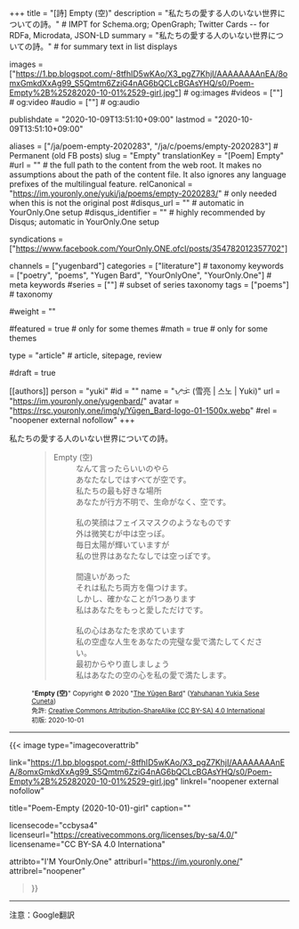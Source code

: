 +++
title = "[詩] Empty (空)"
description = "私たちの愛する人のいない世界についての詩。"                         # IMPT for Schema.org; OpenGraph; Twitter Cards -- for RDFa, Microdata, JSON-LD
summary = "私たちの愛する人のいない世界についての詩。"                                                     # for summary text in list displays

images = ["https://1.bp.blogspot.com/-8tfhID5wKAo/X3_pgZ7KhjI/AAAAAAAAnEA/8omxGmkdXxAg99_S5Qmtm6ZziG4nAG6bQCLcBGAsYHQ/s0/Poem-Empty%2B%25282020-10-01%2529-girl.jpg"]                                                     # og:images
#videos = [""]                                                      # og:video
#audio = [""]                                                       # og:audio

publishdate = "2020-10-09T13:51:10+09:00"
lastmod = "2020-10-09T13:51:10+09:00"

aliases = ["/ja/poem-empty-2020283", "/ja/c/poems/empty-2020283"]  # Permanent (old FB posts)
slug = "Empty"
translationKey = "[Poem] Empty"
#url = ""                                                           # the full path to the content from the web root. It makes no assumptions about the path of the content file. It also ignores any language prefixes of the multilingual feature.
relCanonical = "https://im.youronly.one/yuki/ja/poems/empty-2020283/"                                                 # only needed when this is not the original post
#disqus_url = ""                                                    # automatic in YourOnly.One setup
#disqus_identifier = ""                                             # highly recommended by Disqus; automatic in YourOnly.One setup

syndications = ["https://www.facebook.com/YourOnly.ONE.ofcl/posts/354782012357702"]

channels = ["yugenbard"]
categories = ["literature"]                                                 # taxonomy
keywords = ["poetry", "poems", "Yugen Bard", "YourOnlyOne", "YourOnly.One"]                                                   # meta keywords
#series = [""]                                                     # subset of series taxonomy
tags = ["poems"]                                            # taxonomy

#weight = ""

#featured = true                                                  # only for some themes
#math = true                                                      # only for some themes

type = "article"                                                           # article, sitepage, review

#draft = true

[[authors]]
person = "yuki"
#id = ""
name = "ᜌᜓᜃᜒ (雪亮 | 스노 | Yuki)"
url = "https://im.youronly.one/yugenbard/"
avatar = "https://rsc.youronly.one/img/y/Yūgen_Bard-logo-01-1500x.webp"
#rel = "noopener external nofollow"
+++

私たちの愛する人のいない世界についての詩。

<!--more-->

<figure class="quote_box qbs_stanza qbc_pink">
  <blockquote>
    <dl>
      <dt>Empty (空)</dt>
      <dd>なんて言ったらいいのやら</dd>
      <dd>あなたなしではすべてが空です。</dd>
      <dd>私たちの最も好きな場所</dd>
      <dd>あなたが行方不明で、生命がなく、空です。</dd>
      <br/>
      <dd>私の笑顔はフェイスマスクのようなものです</dd>
      <dd>外は微笑むが中は空っぽ。</dd>
      <dd>毎日太陽が輝いていますが</dd>
      <dd>私の世界はあなたなしでは空っぽです。</dd>
      <br/>
      <dd>間違いがあった</dd>
      <dd>それは私たち両方を傷つけます。</dd>
      <dd>しかし、確かなことが1つあります</dd>
      <dd>私はあなたをもっと愛しただけです。</dd>
      <br/>
      <dd>私の心はあなたを求めています</dd>
      <dd>私の空虚な人生をあなたの完璧な愛で満たしてください。</dd>
      <dd>最初からやり直しましょう</dd>
      <dd>私はあなたの空の心を私の愛で満たします。</dd>
    </dl>
  </blockquote>
  <figcaption class="attribution_copyright txt_center">
    <p><small>
      "<b>Empty (空)</b>" Copyright © 2020 "<a href="https://im.youronly.one/yugenbard/" rel="dct:creator noopener" referrerpolicy="strict-origin-when-cross-origin">The Yūgen Bard</a>" (<a href="https://youronly.one" rel="dct:creator noopener" referrerpolicy="strict-origin-when-cross-origin">Yahuhanan Yukia Sese Cuneta</a>)<br/>
      免許: <a href="https://creativecommons.org/licenses/by-sa/4.0/" rel="license noopener external nofollow" referrerpolicy="strict-origin-when-cross-origin">Creative Commons Attribution-ShareAlike (CC BY-SA) 4.0 International</a><br/>
      初版: 2020-10-01
    </small></p>
  </figcaption>
</figure>

---

{{< image
  type="imagecoverattrib"

  link="https://1.bp.blogspot.com/-8tfhID5wKAo/X3_pgZ7KhjI/AAAAAAAAnEA/8omxGmkdXxAg99_S5Qmtm6ZziG4nAG6bQCLcBGAsYHQ/s0/Poem-Empty%2B%25282020-10-01%2529-girl.jpg"
  linkrel="noopener external nofollow"

  title="Poem-Empty (2020-10-01)-girl"
  caption=""

  licensecode="ccbysa4"
  licenseurl="https://creativecommons.org/licenses/by-sa/4.0/"
  licensename="CC BY-SA 4.0 Internationa"

  attribto="I'M YourOnly.One"
  attriburl="https://im.youronly.one/"
  attribrel="noopener"
>}}

---

注意：Google翻訳
